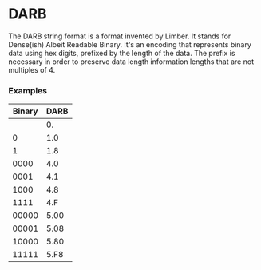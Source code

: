 # DARB

The DARB string format is a format invented by Limber.
It stands for Dense(ish) Albeit Readable Binary.
It's an encoding that represents binary data using hex digits,
prefixed by the length of the data.
The prefix is necessary in order to preserve data length information
lengths that are not multiples of 4.

### Examples

| Binary | DARB |
| ------ | ---- |
|        | 0.   |
| 0      | 1.0  |
| 1      | 1.8  |
| 0000   | 4.0  |
| 0001   | 4.1  |
| 1000   | 4.8  |
| 1111   | 4.F  |
| 00000  | 5.00 |
| 00001  | 5.08 |
| 10000  | 5.80 |
| 11111  | 5.F8 |

